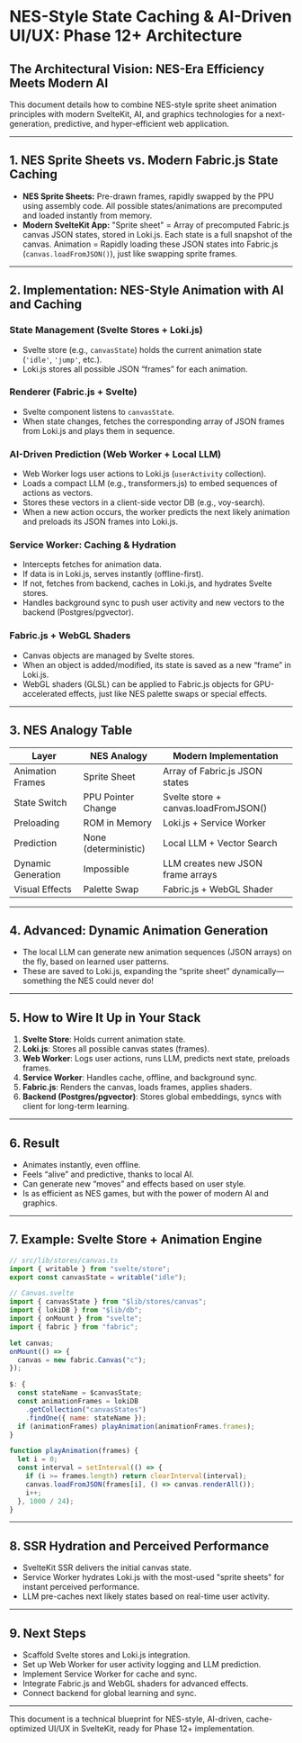 # NES-Style State Caching & AI-Driven UI/UX: Phase 12+ Architecture

## The Architectural Vision: NES-Era Efficiency Meets Modern AI

This document details how to combine NES-style sprite sheet animation principles with modern SvelteKit, AI, and graphics technologies for a next-generation, predictive, and hyper-efficient web application.

---

## 1. NES Sprite Sheets vs. Modern Fabric.js State Caching

- **NES Sprite Sheets:** Pre-drawn frames, rapidly swapped by the PPU using assembly code. All possible states/animations are precomputed and loaded instantly from memory.
- **Modern SvelteKit App:** "Sprite sheet" = Array of precomputed Fabric.js canvas JSON states, stored in Loki.js. Each state is a full snapshot of the canvas. Animation = Rapidly loading these JSON states into Fabric.js (`canvas.loadFromJSON()`), just like swapping sprite frames.

---

## 2. Implementation: NES-Style Animation with AI and Caching

### State Management (Svelte Stores + Loki.js)

- Svelte store (e.g., `canvasState`) holds the current animation state (`'idle'`, `'jump'`, etc.).
- Loki.js stores all possible JSON “frames” for each animation.

### Renderer (Fabric.js + Svelte)

- Svelte component listens to `canvasState`.
- When state changes, fetches the corresponding array of JSON frames from Loki.js and plays them in sequence.

### AI-Driven Prediction (Web Worker + Local LLM)

- Web Worker logs user actions to Loki.js (`userActivity` collection).
- Loads a compact LLM (e.g., transformers.js) to embed sequences of actions as vectors.
- Stores these vectors in a client-side vector DB (e.g., voy-search).
- When a new action occurs, the worker predicts the next likely animation and preloads its JSON frames into Loki.js.

### Service Worker: Caching & Hydration

- Intercepts fetches for animation data.
- If data is in Loki.js, serves instantly (offline-first).
- If not, fetches from backend, caches in Loki.js, and hydrates Svelte stores.
- Handles background sync to push user activity and new vectors to the backend (Postgres/pgvector).

### Fabric.js + WebGL Shaders

- Canvas objects are managed by Svelte stores.
- When an object is added/modified, its state is saved as a new “frame” in Loki.js.
- WebGL shaders (GLSL) can be applied to Fabric.js objects for GPU-accelerated effects, just like NES palette swaps or special effects.

---

## 3. NES Analogy Table

| Layer              | NES Analogy          | Modern Implementation                |
| ------------------ | -------------------- | ------------------------------------ |
| Animation Frames   | Sprite Sheet         | Array of Fabric.js JSON states       |
| State Switch       | PPU Pointer Change   | Svelte store + canvas.loadFromJSON() |
| Preloading         | ROM in Memory        | Loki.js + Service Worker             |
| Prediction         | None (deterministic) | Local LLM + Vector Search            |
| Dynamic Generation | Impossible           | LLM creates new JSON frame arrays    |
| Visual Effects     | Palette Swap         | Fabric.js + WebGL Shader             |

---

## 4. Advanced: Dynamic Animation Generation

- The local LLM can generate new animation sequences (JSON arrays) on the fly, based on learned user patterns.
- These are saved to Loki.js, expanding the “sprite sheet” dynamically—something the NES could never do!

---

## 5. How to Wire It Up in Your Stack

1. **Svelte Store**: Holds current animation state.
2. **Loki.js**: Stores all possible canvas states (frames).
3. **Web Worker**: Logs user actions, runs LLM, predicts next state, preloads frames.
4. **Service Worker**: Handles cache, offline, and background sync.
5. **Fabric.js**: Renders the canvas, loads frames, applies shaders.
6. **Backend (Postgres/pgvector)**: Stores global embeddings, syncs with client for long-term learning.

---

## 6. Result

- Animates instantly, even offline.
- Feels “alive” and predictive, thanks to local AI.
- Can generate new “moves” and effects based on user style.
- Is as efficient as NES games, but with the power of modern AI and graphics.

---

## 7. Example: Svelte Store + Animation Engine

```ts
// src/lib/stores/canvas.ts
import { writable } from "svelte/store";
export const canvasState = writable("idle");
```

```js
// Canvas.svelte
import { canvasState } from "$lib/stores/canvas";
import { lokiDB } from "$lib/db";
import { onMount } from "svelte";
import { fabric } from "fabric";

let canvas;
onMount(() => {
  canvas = new fabric.Canvas("c");
});

$: {
  const stateName = $canvasState;
  const animationFrames = lokiDB
    .getCollection("canvasStates")
    .findOne({ name: stateName });
  if (animationFrames) playAnimation(animationFrames.frames);
}

function playAnimation(frames) {
  let i = 0;
  const interval = setInterval(() => {
    if (i >= frames.length) return clearInterval(interval);
    canvas.loadFromJSON(frames[i], () => canvas.renderAll());
    i++;
  }, 1000 / 24);
}
```

---

## 8. SSR Hydration and Perceived Performance

- SvelteKit SSR delivers the initial canvas state.
- Service Worker hydrates Loki.js with the most-used "sprite sheets" for instant perceived performance.
- LLM pre-caches next likely states based on real-time user activity.

---

## 9. Next Steps

- Scaffold Svelte stores and Loki.js integration.
- Set up Web Worker for user activity logging and LLM prediction.
- Implement Service Worker for cache and sync.
- Integrate Fabric.js and WebGL shaders for advanced effects.
- Connect backend for global learning and sync.

---

This document is a technical blueprint for NES-style, AI-driven, cache-optimized UI/UX in SvelteKit, ready for Phase 12+ implementation.

